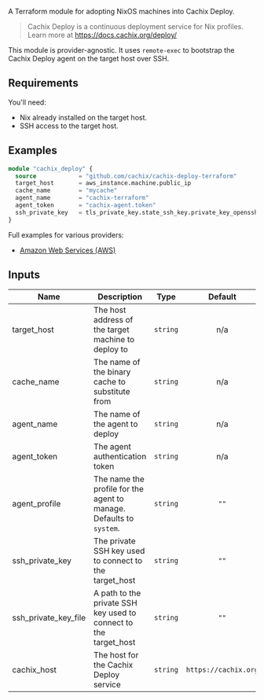 A Terraform module for adopting NixOS machines into Cachix Deploy.

> Cachix Deploy is a continuous deployment service for Nix profiles.
> Learn more at https://docs.cachix.org/deploy/

This module is provider-agnostic. It uses `remote-exec` to bootstrap the Cachix Deploy agent on the target host over SSH. 

<!-- This is considered a [last resort approach in Terraform](https://www.terraform.io/language/resources/provisioners/syntax#provisioners-are-a-last-resort), which is why we strongly recommend using our Cachix Deploy images when possible: -->

<!-- | Provider | Images | Tutorial | -->
<!-- |----------|--------|----------| -->
<!-- | Amazon Web Services (AWS) | [cachix/cachix-deploy-amis](https://github.com/cachix/cachix-deploy-amis/) | [cachix/cachix-deploy-aws](https://github.com/cachix/cachix-deploy-aws/) | -->

## Requirements

You'll need:

* Nix already installed on the target host.
* SSH access to the target host.

## Examples

```terraform
module "cachix_deploy" {
  source            = "github.com/cachix/cachix-deploy-terraform"
  target_host       = aws_instance.machine.public_ip
  cache_name        = "mycache"
  agent_name        = "cachix-terraform"
  agent_token       = "cachix-agent.token"
  ssh_private_key   = tls_private_key.state_ssh_key.private_key_openssh
}
```

Full examples for various providers:

* [Amazon Web Services (AWS)](examples/aws.tf)

## Inputs

| Name | Description | Type | Default | Required |
|------|-------------|:----:|:-----:|:-----:|
| target\_host | The host address of the target machine to deploy to | `string` | n/a | yes |
| cache\_name | The name of the binary cache to substitute from | `string` | n/a | yes |
| agent\_name | The name of the agent to deploy | `string` | n/a | yes |
| agent\_token | The agent authentication token | `string` | n/a | yes |
| agent\_profile | The name the profile for the agent to manage. Defaults to `system`. | `string` | `""` | no |
| ssh\_private\_key | The private SSH key used to connect to the target\_host | `string` | `""` | no |
| ssh\_private\_key\_file | A path to the private SSH key used to connect to the target\_host | `string` | `""` | no |
| cachix\_host | The host for the Cachix Deploy service | `string` | `https://cachix.org` | no |
